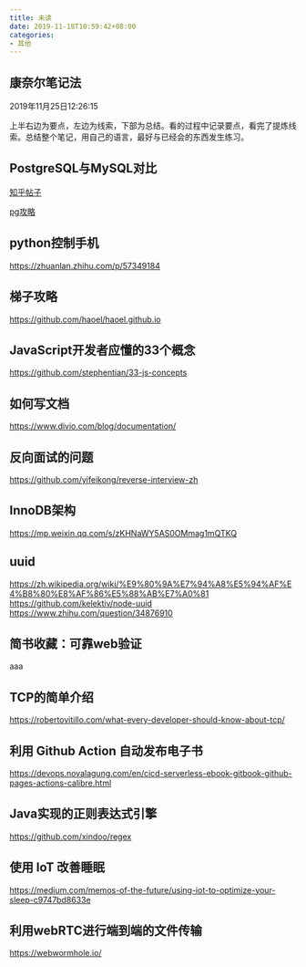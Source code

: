 ```yaml
---
title: 未读
date: 2019-11-18T10:59:42+08:00
categories:
- 其他
---
```


##  康奈尔笔记法
2019年11月25日12:26:15

上半右边为要点，左边为线索，下部为总结。看的过程中记录要点，看完了提炼线索。总结整个笔记，用自己的语言，最好与已经会的东西发生练习。

##  PostgreSQL与MySQL对比

[知乎帖子](https://www.zhihu.com/question/20010554)

[pg攻略](http://www.ruanyifeng.com/blog/2013/12/getting_started_with_postgresql.html)

##  python控制手机

https://zhuanlan.zhihu.com/p/57349184

##  梯子攻略

https://github.com/haoel/haoel.github.io

##  JavaScript开发者应懂的33个概念

https://github.com/stephentian/33-js-concepts


##  如何写文档

https://www.divio.com/blog/documentation/

##  反向面试的问题

https://github.com/yifeikong/reverse-interview-zh

##  InnoDB架构

https://mp.weixin.qq.com/s/zKHNaWY5AS0OMmag1mQTKQ

##  uuid

https://zh.wikipedia.org/wiki/%E9%80%9A%E7%94%A8%E5%94%AF%E4%B8%80%E8%AF%86%E5%88%AB%E7%A0%81  
https://github.com/kelektiv/node-uuid  
https://www.zhihu.com/question/34876910  

## 简书收藏：可靠web验证

aaa

## TCP的简单介绍

https://robertovitillo.com/what-every-developer-should-know-about-tcp/

## 利用 Github Action 自动发布电子书

https://devops.novalagung.com/en/cicd-serverless-ebook-gitbook-github-pages-actions-calibre.html

## Java实现的正则表达式引擎

https://github.com/xindoo/regex

## 使用 loT 改善睡眠

https://medium.com/memos-of-the-future/using-iot-to-optimize-your-sleep-c9747bd8633e

## 利用webRTC进行端到端的文件传输

https://webwormhole.io/

